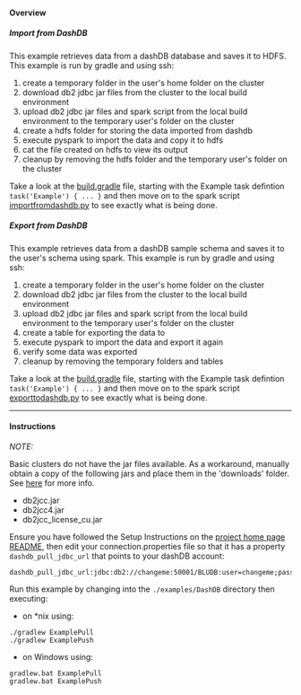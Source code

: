 #### Overview

##### Import from DashDB

This example retrieves data from a dashDB database and saves it to HDFS.  This example is run by gradle and using ssh:

 1. create a temporary folder in the user's home folder on the cluster
 1. download db2 jdbc jar files from the cluster to the local build environment
 2. upload db2 jdbc jar files and spark script from the local build environment to the temporary user's folder on the cluster
 3. create a hdfs folder for storing the data imported from dashdb
 4. execute pyspark to import the data and copy it to hdfs
 5. cat the file created on hdfs to view its output
 6. cleanup by removing the hdfs folder and the temporary user's folder on the cluster

Take a look at the [build.gradle](./build.gradle) file, starting with the Example task defintion `task('Example') { ... }`  and then move on to the spark script [importfromdashdb.py](./importfromdashdb.py) to see exactly what is being done.

##### Export from DashDB

This example retrieves data from a dashDB sample schema and saves it to the user's schema using spark.  This example is run by gradle and using ssh:

 1. create a temporary folder in the user's home folder on the cluster
 1. download db2 jdbc jar files from the cluster to the local build environment
 2. upload db2 jdbc jar files and spark script from the local build environment to the temporary user's folder on the cluster
 3. create a table for exporting the data to
 4. execute pyspark to import the data and export it again
 5. verify some data was exported
 6. cleanup by removing the temporary folders and tables

Take a look at the [build.gradle](./build.gradle) file, starting with the Example task defintion `task('Example') { ... }`  and then move on to the spark script [exporttodashdb.py](./exporttodashdb.py) to see exactly what is being done.

*********************************************************************
#### Instructions

*NOTE:*

Basic clusters do not have the jar files available.  As a workaround, manually obtain a copy of the following jars and place them in the 'downloads' folder.  See [here](https://github.com/snowch/biginsight-examples/issues/17) for more info.

- db2jcc.jar
- db2jcc4.jar
- db2jcc_license_cu.jar

Ensure you have followed the Setup Instructions on the [project home page README](https://github.com/snowch/biginsight-examples), then edit your connection.properties file so that it has a property `dashdb_pull_jdbc_url` that points to your dashDB account:

```
dashdb_pull_jdbc_url:jdbc:db2://changeme:50001/BLUDB:user=changeme;password=changeme;sslConnection=true;
```

Run this example by changing into the `./examples/DashDB` directory then executing:

- on *nix using:

```
./gradlew ExamplePull
./gradlew ExamplePush
```

- on Windows using:

```
gradlew.bat ExamplePull
gradlew.bat ExamplePush
```
